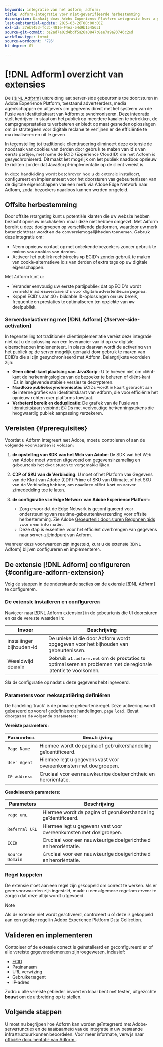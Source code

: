 ```yaml
---
keywords: integratie van het adform; adform;
title: Adform-integratie voor niet-geverifieerde herbestemming
description: Dankzij deze Adobe Experience Platform-integratie kunt u gebruikers opnieuw als doel instellen op basis van ECID.
last-substantial-update: 2025-03-26T00:00:00Z
exl-id: 37eb9453-fc3c-481e-94ea-54d9b1545631
source-git-commit: be2ad7a02d4bdf5a26a0847c8ee7a9a93746c2ad
workflow-type: tm+mt
source-wordcount: '726'
ht-degree: 0%

---
```


# [!DNL Adform] overzicht van extensies

De [[!DNL Adform] ](https://www.adformhelp.com/hc/en-us/articles/29635608709137-Use-the-Adform-S2S-Site-Tracking-Extension-With-Adobe-Experience-Cloud) uitbreiding laat server-side gebeurtenis toe door:sturen in Adobe Experience Platform, toestaand adverteerders, media agentschappen en uitgevers om gegevens direct met het systeem van de Fusie van identiteitskaart van Adform te synchroniseren. Deze integratie stelt bedrijven in staat om het publiek op meerdere kanalen te betrekken, de campagneprestaties te verbeteren en biedt op maat gesneden oplossingen om de strategieën voor digitale reclame te verfijnen en de efficiëntie te maximaliseren en uit te geven.

In tegenstelling tot traditionele clienttracering elimineert deze extensie de noodzaak van cookies van derden door gebruik te maken van id&#39;s van eerste partijen, met name de ECID (Experience Cloud ID) die met Adform is gesynchroniseerd. Dit maakt het mogelijk om het publiek naadloos opnieuw te richten zonder dat JavaScript-implementatie op de client vereist is.

In deze handleiding wordt beschreven hoe u de extensie installeert, configureert en implementeert voor het doorsturen van gebeurtenissen van de digitale eigenschappen van een merk via Adobe Edge Network naar Adform, zodat bezoekers naadloos kunnen worden omgeleid.

## Offsite herbestemming

Door offsite retargeting kunt u potentiële klanten die uw website hebben bezocht opnieuw inschakelen, maar deze niet hebben omgezet. Met Adform bereikt u deze doelgroepen op verschillende platformen, waardoor uw merk beter zichtbaar wordt en de conversiemogelijkheden toenemen. Gebruik deze integratie om:

* Neem opnieuw contact op met onbekende bezoekers zonder gebruik te maken van cookies van derden.
* Activeer het publiek rechtstreeks op ECID&#39;s zonder gebruik te maken van cookie-alternatieve id&#39;s van derden of extra tags op uw digitale eigenschappen.

Met Adform kunt u:

* Verander eenvoudig uw eerste partijpubliek dat op ECID&#39;s wordt vermeld in adresseerbare id&#39;s voor digitale advertentiecampagnes.
* Koppel ECID&#39;s aan 40+ biddable ID-oplossingen om uw bereik, frequentie en prestaties te optimaliseren ten opzichte van uw doelpubliek.

### Serverdoelactivering met [!DNL Adform] {#server-side-activation}

In tegenstelling tot traditionele clientimplementatie vereist deze integratie niet dat u de oplossing van een leverancier van id op uw digitale eigenschappen implementeert. In plaats daarvan wordt de activering van het publiek op de server mogelijk gemaakt door gebruik te maken van ECID&#39;s die al zijn gesynchroniseerd met Adform. Belangrijkste voordelen zijn:

* **Geen cliënt-kant plaatsing van JavaScript**: U te hoeven niet om cliënt-kant de herkenningslogica van de bezoeker te beheren of cliënt-kant IDs in langlevende stabiele versies te decrypteren.
* **Naadloze publiekssynchronisatie**: ECIDs wordt in kaart gebracht aan de interne grafiek van identiteitskaart van Adform, die voor efficiënte het opnieuw richten over platforms toestaat.
* **Verbeterd bereik en deduplicatie**: De grafiek van de Fusie van identiteitskaart verbindt ECIDs met veelvoudige herkenningstekens die hoogwaardig publiek aanpassing verzekeren.

## Vereisten {#prerequisites}

Voordat u Adform integreert met Adobe, moet u controleren of aan de volgende voorwaarden is voldaan:

1. **de opstelling van SDK van het Web van Adobe**: De SDK van het Web van Adobe moet worden uitgevoerd om gegevensinzameling en gebeurtenis het door:sturen te vergemakkelijken.

2. **CDP of SKU van de Verbinding**: U moet of het Platform van Gegevens van de Klant van Adobe (CDP) Prime of SKU van Ultimate, of het SKU van de Verbinding hebben, om naadloze cliënt-kant en server-zijmededeling toe te laten.

3. **de configuratie van Edge Network van Adobe Experience Platform**:
   * Zorg ervoor dat de Edge Network is geconfigureerd voor ondersteuning van realtime-gebeurtenisverzending voor offsite herbestemming. Zie Adobe [ Gebeurtenis door:sturen Begonnen gids ](https://experienceleague.adobe.com/en/docs/experience-platform/tags/event-forwarding/getting-started) voor meer informatie.
   * Deze stap is essentieel voor het efficiënt overbrengen van gegevens naar server-zijeindpunt van Adform.

Wanneer deze voorwaarden zijn ingesteld, kunt u de extensie [!DNL Adform] blijven configureren en implementeren.

## De extensie [!DNL Adform] configureren {#configure-adform-extension}

Volg de stappen in de onderstaande secties om de extensie [!DNL Adform] te configureren.

### De extensie installeren en configureren

Navigeer naar [!DNL Adform extension] in de gebeurtenis die UI door:sturen en ga de vereiste waarden in:

| Invoer | Beschrijving |
| --- | --- |
| Instellingen bijhouden-id | De unieke id die door Adform wordt opgegeven voor het bijhouden van gebeurtenissen. |
| Wereldwijd domein | Gebruik `a1.adform.net` om de prestaties te optimaliseren en problemen met de regionale latentie te voorkomen. |

Sla de configuratie op nadat u deze gegevens hebt ingevoerd.

<!-- ![Installing and configuring the Adform extension in Adobe Experience Platorm]() -->

### Parameters voor reeksspatiëring definiëren

De handeling &#39;track&#39; is de primaire gebeurtenisregel. Deze activering wordt gebaseerd op vooraf gedefinieerde handelingen. `page load.` Bevat doorgaans de volgende parameters:

**Vereiste parameters:**

| Parameters | Beschrijving |
| --- | --- |
| `Page Name` | Hiermee wordt de pagina of gebruikershandeling geïdentificeerd. |
| `User Agent` | Hiermee legt u gegevens vast voor overeenkomsten met doelgroepen. |
| `IP Address` | Cruciaal voor een nauwkeurige doelgerichtheid en heroriëntatie. |

**Geadviseerde parameters:**

| Parameters | Beschrijving |
| --- | --- |
| `Page URL` | Hiermee wordt de pagina of gebruikershandeling geïdentificeerd. |
| `Referral URL` | Hiermee legt u gegevens vast voor overeenkomsten met doelgroepen. |
| `ECID` | Cruciaal voor een nauwkeurige doelgerichtheid en heroriëntatie. |
| `Source Domain` | Cruciaal voor een nauwkeurige doelgerichtheid en heroriëntatie. |

<!-- ![Tracking parameters for Adform]() -->

### Regel koppelen

De extensie moet aan een regel zijn gekoppeld om correct te werken. Als er geen voorwaarden zijn ingesteld, maakt u een algemene regel om ervoor te zorgen dat deze altijd wordt uitgevoerd.

>[!NOTE]
>
>Als de extensie niet wordt geactiveerd, controleert u of deze is gekoppeld aan een geldige regel in Adobe Experience Platform Data Collection.

<!-- ![Attach a rule to the Adform extension]() -->

## Valideren en implementeren

Controleer of de extensie correct is geïnstalleerd en geconfigureerd en of alle vereiste gegevenselementen zijn toegewezen, inclusief:

* [ECID](/help/identity-service/features/ecid.md)
* Paginanaam
* URL verwijzing
* Gebruikersagent
* IP-adres

Zodra u alle vereiste gebieden invoert en klaar bent met testen, uitgezochte **bouwt** om de uitbreiding op te stellen.

## Volgende stappen

U moet nu begrijpen hoe Adform kan worden geïntegreerd met Adobe-serverfuncties en de haalbaarheid van de integratie in uw bestaande infrastructuur kunnen beoordelen. Voor meer informatie, verwijs naar [ officiële documentatie van Adform ](https://www.adformhelp.com/hc/en-us/articles/29635608709137-Use-the-Adform-S2S-Site-Tracking-Extension-With-Adobe-Experience-Cloud).
